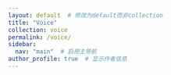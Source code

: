 ```yaml
---
layout: default  # 修改为default而非collection
title: "Voice"
collection: voice
permalink: /voice/
sidebar:
  nav: "main"  # 启用主导航
author_profile: true  # 显示作者信息
---
```

